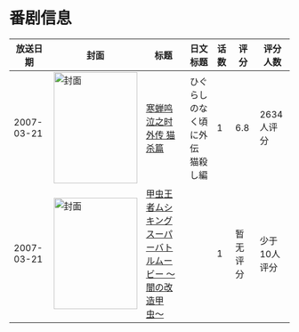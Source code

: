 # 番剧信息

|放送日期|封面|标题|日文标题|话数|评分|评分人数|
|---|---|---|---|---|---|---|
|2007-03-21|<img src="https://lain.bgm.tv/pic/cover/c/76/e0/37870_5Fc4g.jpg" alt="封面" style="width:150px;height:200px;object-fit:cover;">|[寒蝉鸣泣之时外传 猫杀篇](https://bangumi.tv/subject/37870)|ひぐらしのなく頃に外伝 猫殺し編|1|6.8|2634人评分|
|2007-03-21|<img src="https://lain.bgm.tv/pic/cover/c/2e/b8/238455_9xpS9.jpg" alt="封面" style="width:150px;height:200px;object-fit:cover;">|[甲虫王者ムシキング スーパーバトルムービー 〜闇の改造甲虫〜](https://bangumi.tv/subject/238455)||1|暂无评分|少于10人评分|
